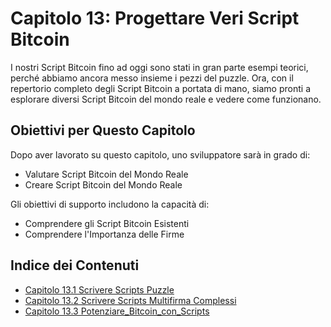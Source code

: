 # Capitolo 13: Progettare Veri Script Bitcoin

I nostri Script Bitcoin fino ad oggi sono stati in gran parte esempi teorici, perché abbiamo ancora messo insieme i pezzi del puzzle. Ora, con il repertorio completo degli Script Bitcoin a portata di mano, siamo pronti a esplorare diversi Script Bitcoin del mondo reale e vedere come funzionano.

## Obiettivi per Questo Capitolo

Dopo aver lavorato su questo capitolo, uno sviluppatore sarà in grado di:

   * Valutare Script Bitcoin del Mondo Reale
   * Creare Script Bitcoin del Mondo Reale
   
Gli obiettivi di supporto includono la capacità di:

   * Comprendere gli Script Bitcoin Esistenti
   * Comprendere l'Importanza delle Firme

## Indice dei Contenuti
  * [Capitolo 13.1 Scrivere Scripts Puzzle](13_1_Scrivere_Scripts_Puzzle.md)
  * [Capitolo 13.2 Scrivere Scripts Multifirma Complessi](13_2_Scrivere_Scripts_Multifirma_Complessi.md) 
  * [Capitolo 13.3 Potenziare_Bitcoin_con_Scripts](13_3_Potenziare_Bitcoin_con_Scripts.md)

